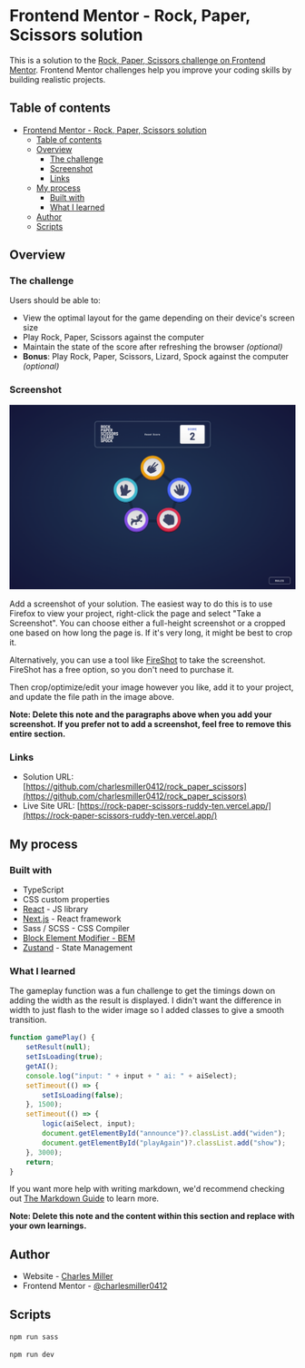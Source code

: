 # Frontend Mentor - Rock, Paper, Scissors solution

This is a solution to the [Rock, Paper, Scissors challenge on Frontend Mentor](https://www.frontendmentor.io/challenges/rock-paper-scissors-game-pTgwgvgH). Frontend Mentor challenges help you improve your coding skills by building realistic projects.

## Table of contents

- [Frontend Mentor - Rock, Paper, Scissors solution](#frontend-mentor---rock-paper-scissors-solution)
  - [Table of contents](#table-of-contents)
  - [Overview](#overview)
    - [The challenge](#the-challenge)
    - [Screenshot](#screenshot)
    - [Links](#links)
  - [My process](#my-process)
    - [Built with](#built-with)
    - [What I learned](#what-i-learned)
  - [Author](#author)
  - [Scripts](#scripts)

## Overview

### The challenge

Users should be able to:

-   View the optimal layout for the game depending on their device's screen size
-   Play Rock, Paper, Scissors against the computer
-   Maintain the state of the score after refreshing the browser _(optional)_
-   **Bonus**: Play Rock, Paper, Scissors, Lizard, Spock against the computer _(optional)_

### Screenshot

![](https://github.com/charlesmiller0412/rock_paper_scissors/blob/main/Project%20Display%20Images/rpslsDesktop.png?raw=true)

Add a screenshot of your solution. The easiest way to do this is to use Firefox to view your project, right-click the page and select "Take a Screenshot". You can choose either a full-height screenshot or a cropped one based on how long the page is. If it's very long, it might be best to crop it.

Alternatively, you can use a tool like [FireShot](https://getfireshot.com/) to take the screenshot. FireShot has a free option, so you don't need to purchase it.

Then crop/optimize/edit your image however you like, add it to your project, and update the file path in the image above.

**Note: Delete this note and the paragraphs above when you add your screenshot. If you prefer not to add a screenshot, feel free to remove this entire section.**

### Links

-   Solution URL: [https://github.com/charlesmiller0412/rock_paper_scissors](https://github.com/charlesmiller0412/rock_paper_scissors)
-   Live Site URL: [https://rock-paper-scissors-ruddy-ten.vercel.app/](https://rock-paper-scissors-ruddy-ten.vercel.app/)

## My process

### Built with

-   TypeScript
-   CSS custom properties
-   [React](https://reactjs.org/) - JS library
-   [Next.js](https://nextjs.org/) - React framework
-   Sass / SCSS - CSS Compiler
-   [Block Element Modifier - BEM](https://getbem.com)
-   [Zustand](https://github.com/pmndrs/zustand) - State Management

### What I learned

The gameplay function was a fun challenge to get the timings down on adding the width as the result is displayed. I didn't want the difference in width to just flash to the wider image so I added classes to give a smooth transition.

```js
function gamePlay() {
    setResult(null);
    setIsLoading(true);
    getAI();
    console.log("input: " + input + " ai: " + aiSelect);
    setTimeout(() => {
        setIsLoading(false);
    }, 1500);
    setTimeout(() => {
        logic(aiSelect, input);
        document.getElementById("announce")?.classList.add("widen");
        document.getElementById("playAgain")?.classList.add("show");
    }, 3000);
    return;
}
```

If you want more help with writing markdown, we'd recommend checking out [The Markdown Guide](https://www.markdownguide.org/) to learn more.

**Note: Delete this note and the content within this section and replace with your own learnings.**

## Author

-   Website - [Charles Miller](https://charlesmiller.dev)
-   Frontend Mentor - [@charlesmiller0412](https://www.frontendmentor.io/profile/charlesmiller0412)

## Scripts

`npm run sass`

`npm run dev`
